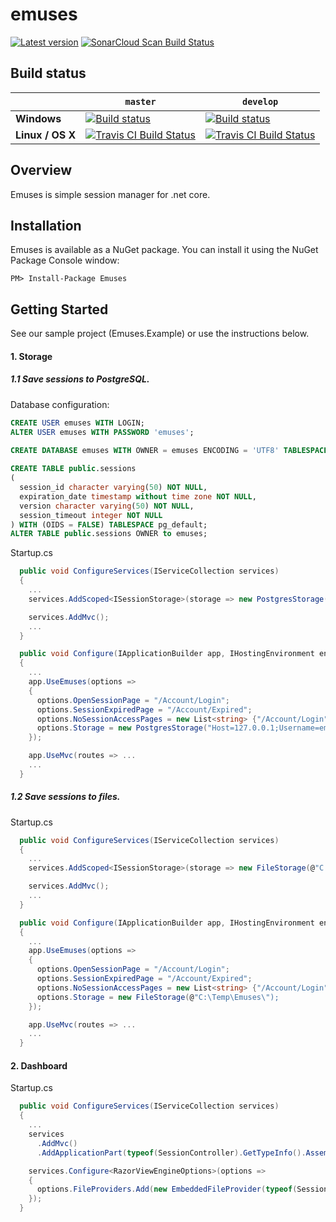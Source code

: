# emuses

[![Latest version](https://img.shields.io/nuget/v/emuses.svg)](https://www.nuget.org/packages?q=emuses) [![SonarCloud Scan Build Status](https://sonarcloud.io/api/badges/gate?key=Emuses)](https://sonarcloud.io/api/badges/gate?key=Emuses)
  
## Build status

&nbsp; | `master` | `develop`
--- | --- | --- 
**Windows** | [![Build status](https://ci.appveyor.com/api/projects/status/w5f9n0klhma23htn/branch/master?svg=true)](https://ci.appveyor.com/project/teja-1010100/emuses/branch/master) | [![Build status](https://ci.appveyor.com/api/projects/status/w5f9n0klhma23htn/branch/develop?svg=true)](https://ci.appveyor.com/project/teja-1010100/emuses/branch/develop) 
**Linux / OS X** | [![Travis CI Build Status](https://api.travis-ci.org/teja-1010100/emuses.svg?branch=master)](https://travis-ci.org/teja-1010100/emuses/branches) | [![Travis CI Build Status](https://api.travis-ci.org/teja-1010100/emuses.svg?branch=develop)](https://travis-ci.org/teja-1010100/emuses/branches)
  
## Overview

Emuses is simple session manager for .net core.

## Installation

Emuses is available as a NuGet package. You can install it using the NuGet Package Console window:
  
```
PM> Install-Package Emuses
```
  
## Getting Started

See our sample project (Emuses.Example) or use the instructions below.

#### 1. Storage

##### 1.1 Save sessions to PostgreSQL.
  
Database configuration:
```SQL
CREATE USER emuses WITH LOGIN;
ALTER USER emuses WITH PASSWORD 'emuses';
  
CREATE DATABASE emuses WITH OWNER = emuses ENCODING = 'UTF8' TABLESPACE = pg_default CONNECTION LIMIT = -1;
```
  
```SQL  
CREATE TABLE public.sessions
(
  session_id character varying(50) NOT NULL,
  expiration_date timestamp without time zone NOT NULL,
  version character varying(50) NOT NULL,
  session_timeout integer NOT NULL
) WITH (OIDS = FALSE) TABLESPACE pg_default;
ALTER TABLE public.sessions OWNER to emuses;
```
  
Startup.cs  
```csharp
  public void ConfigureServices(IServiceCollection services)
  {
    ...
    services.AddScoped<ISessionStorage>(storage => new PostgresStorage("Host=127.0.0.1;Username=emuses;Password=emuses;Database=emuses"));

    services.AddMvc();
    ...
  }
```
  
```csharp
  public void Configure(IApplicationBuilder app, IHostingEnvironment env, ILoggerFactory loggerFactory)
  {
    ...
    app.UseEmuses(options =>
    {
      options.OpenSessionPage = "/Account/Login";
      options.SessionExpiredPage = "/Account/Expired";
      options.NoSessionAccessPages = new List<string> {"/Account/Login", "Account/Logout"};
      options.Storage = new PostgresStorage("Host=127.0.0.1;Username=emuses;Password=emuses;Database=emuses");
    });

    app.UseMvc(routes => ...
    ...
  }
```
    
##### 1.2 Save sessions to files.
  
Startup.cs  
```csharp
  public void ConfigureServices(IServiceCollection services)
  {
    ...
    services.AddScoped<ISessionStorage>(storage => new FileStorage(@"C:\Temp\Emuses\"));

    services.AddMvc();
    ...
  }
```
    
```csharp
  public void Configure(IApplicationBuilder app, IHostingEnvironment env, ILoggerFactory loggerFactory)
  {
    ...
    app.UseEmuses(options =>
    {
      options.OpenSessionPage = "/Account/Login";
      options.SessionExpiredPage = "/Account/Expired";
      options.NoSessionAccessPages = new List<string> {"/Account/Login", "Account/Logout"};
      options.Storage = new FileStorage(@"C:\Temp\Emuses\");
    });

    app.UseMvc(routes => ...
    ...
  }
```
  
#### 2. Dashboard
  
Startup.cs
```csharp
  public void ConfigureServices(IServiceCollection services)
  {
    ...
    services
      .AddMvc()
      .AddApplicationPart(typeof(SessionController).GetTypeInfo().Assembly);

    services.Configure<RazorViewEngineOptions>(options =>
    {
      options.FileProviders.Add(new EmbeddedFileProvider(typeof(SessionController).GetTypeInfo().Assembly));
    });
  }
```
  